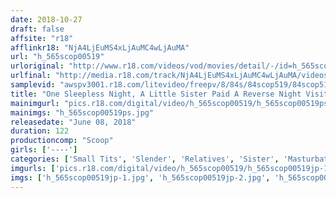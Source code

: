 ```yaml
---
date: 2018-10-27
draft: false
affsite: "r18"
afflinkr18: "NjA4LjEuMS4xLjAuMC4wLjAuMA"
url: "h_565scop00519"
urloriginal: "http://www.r18.com/videos/vod/movies/detail/-/id=h_565scop00519"
urlfinal: "http://media.r18.com/track/NjA4LjEuMS4xLjAuMC4wLjAuMA/videos/vod/movies/detail/-/id=h_565scop00519"
samplevid: "awspv3001.r18.com/litevideo/freepv/8/84s/84scop519/84scop519_dmb_w.mp4"
title: "One Sleepless Night, A Little Sister Paid A Reverse Night Visit On Her Big Brother And Popped Into His Futon... She Seemed To Be Tempting Her Big Brother While He Slept By Rubbing Up Against Him Underneath The Futon While She Enjoyed Some Masturbation On the Side, And Sure Enough, Big Brother's Cock Got Rock Hard And Ready... They Both Knew That It Was Not The Thing To Do, But They Couldn't Resist, And Finally, They Decided To Commit Incest..."
mainimgurl: "pics.r18.com/digital/video/h_565scop00519/h_565scop00519ps.jpg"
mainimgs: "h_565scop00519ps.jpg"
releasedate: "June 08, 2018"
duration: 122
productioncomp: "Scoop"
girls: ['----']
categories: ['Small Tits', 'Slender', 'Relatives', 'Sister', 'Masturbation', 'Hi-Def']
imgurls: ['pics.r18.com/digital/video/h_565scop00519/h_565scop00519jp-1.jpg', 'pics.r18.com/digital/video/h_565scop00519/h_565scop00519jp-2.jpg', 'pics.r18.com/digital/video/h_565scop00519/h_565scop00519jp-3.jpg', 'pics.r18.com/digital/video/h_565scop00519/h_565scop00519jp-4.jpg', 'pics.r18.com/digital/video/h_565scop00519/h_565scop00519jp-5.jpg', 'pics.r18.com/digital/video/h_565scop00519/h_565scop00519jp-6.jpg', 'pics.r18.com/digital/video/h_565scop00519/h_565scop00519jp-7.jpg', 'pics.r18.com/digital/video/h_565scop00519/h_565scop00519jp-8.jpg', 'pics.r18.com/digital/video/h_565scop00519/h_565scop00519jp-9.jpg', 'pics.r18.com/digital/video/h_565scop00519/h_565scop00519jp-10.jpg', 'pics.r18.com/digital/video/h_565scop00519/h_565scop00519jp-11.jpg', 'pics.r18.com/digital/video/h_565scop00519/h_565scop00519jp-12.jpg', 'pics.r18.com/digital/video/h_565scop00519/h_565scop00519jp-13.jpg', 'pics.r18.com/digital/video/h_565scop00519/h_565scop00519jp-14.jpg', 'pics.r18.com/digital/video/h_565scop00519/h_565scop00519jp-15.jpg', 'pics.r18.com/digital/video/h_565scop00519/h_565scop00519jp-16.jpg', 'pics.r18.com/digital/video/h_565scop00519/h_565scop00519jp-17.jpg', 'pics.r18.com/digital/video/h_565scop00519/h_565scop00519jp-18.jpg', 'pics.r18.com/digital/video/h_565scop00519/h_565scop00519jp-19.jpg', 'pics.r18.com/digital/video/h_565scop00519/h_565scop00519jp-20.jpg']
imgs: ['h_565scop00519jp-1.jpg', 'h_565scop00519jp-2.jpg', 'h_565scop00519jp-3.jpg', 'h_565scop00519jp-4.jpg', 'h_565scop00519jp-5.jpg', 'h_565scop00519jp-6.jpg', 'h_565scop00519jp-7.jpg', 'h_565scop00519jp-8.jpg', 'h_565scop00519jp-9.jpg', 'h_565scop00519jp-10.jpg', 'h_565scop00519jp-11.jpg', 'h_565scop00519jp-12.jpg', 'h_565scop00519jp-13.jpg', 'h_565scop00519jp-14.jpg', 'h_565scop00519jp-15.jpg', 'h_565scop00519jp-16.jpg', 'h_565scop00519jp-17.jpg', 'h_565scop00519jp-18.jpg', 'h_565scop00519jp-19.jpg', 'h_565scop00519jp-20.jpg']
---
```

